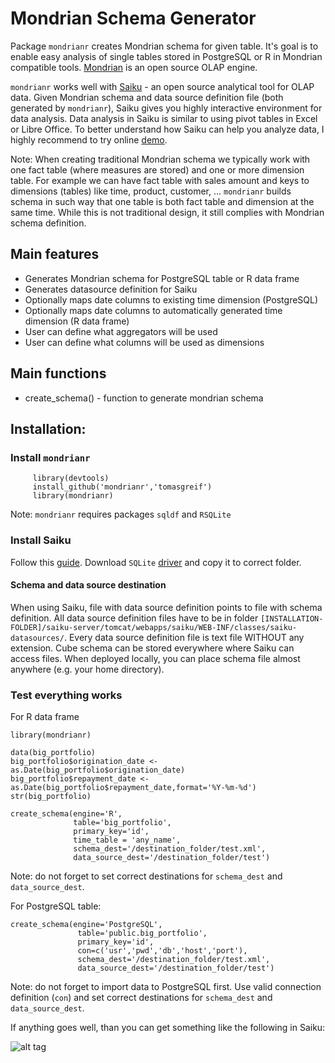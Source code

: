 Mondrian Schema Generator
=====
Package `mondrianr` creates Mondrian schema for given table. It's goal is to enable easy analysis of single tables stored in PostgreSQL or R in Mondrian compatible tools. [Mondrian](http://mondrian.pentaho.com/documentation/olap.php) is an open source OLAP engine.

`mondrianr` works well with [Saiku](http://meteorite.bi/saiku) - an open source analytical tool for OLAP data. Given Mondrian schema and data source definition file (both generated by `mondrianr`), Saiku gives you highly interactive environment for data analysis. 
Data analysis in Saiku is similar to using pivot tables in Excel or Libre Office. To better understand how Saiku can help you analyze data, I highly recommend to try online [demo](http://demo.analytical-labs.com/).

Note: When creating traditional Mondrian schema we typically work with one fact table (where measures are stored) and one or more dimension table. For example we can have fact table with sales amount and keys to dimensions (tables) like time, product, customer, ... `mondrianr` builds schema in such way that one table is both fact table and dimension at the same time. While this is not traditional design, it still complies with Mondrian schema definition.

Main features
------------------

 - Generates Mondrian schema for PostgreSQL table or R data frame
 - Generates datasource definition for Saiku
 - Optionally maps date columns to existing time dimension (PostgreSQL)
 - Optionally maps date columns to automatically generated time dimension (R data frame)
 - User can define what aggregators will be used
 - User can define what columns will be used as dimensions
 
Main functions
-----------------
 - create_schema() - function to generate mondrian schema
 
Installation:
----------------
### Install `mondrianr`
``` 
     library(devtools)
     install_github('mondrianr','tomasgreif')
     library(mondrianr)
```
Note: `mondrianr` requires packages `sqldf` and `RSQLite`

### Install Saiku
Follow this [guide](http://docs.analytical-labs.com/saiku/documentation/2013/08/15/quickstart.html). Download `SQLite` 
[driver](https://bitbucket.org/xerial/sqlite-jdbc/downloads) and copy it to correct folder.

#### Schema and data source destination
When using Saiku, file with data source definition points to file with schema definition. All data source definition files have to be in folder `[INSTALLATION-FOLDER]/saiku-server/tomcat/webapps/saiku/WEB-INF/classes/saiku-datasources/`. Every data source definition file is text file WITHOUT any extension. Cube schema can be stored everywhere where Saiku can access files. When deployed locally, you can place schema file almost anywhere (e.g. your home directory).

### Test everything works

For R data frame
```
library(mondrianr)

data(big_portfolio)
big_portfolio$origination_date <- as.Date(big_portfolio$origination_date)
big_portfolio$repayment_date <- as.Date(big_portfolio$repayment_date,format='%Y-%m-%d')
str(big_portfolio)

create_schema(engine='R',
              table='big_portfolio',
              primary_key='id',
              time_table = 'any_name',
              schema_dest='/destination_folder/test.xml',
              data_source_dest='/destination_folder/test')
```
Note: do not forget to set correct destinations for `schema_dest` and `data_source_dest`.

For PostgreSQL table:
```
create_schema(engine='PostgreSQL',
               table='public.big_portfolio',
               primary_key='id',
               con=c('usr','pwd','db','host','port'),
               schema_dest='/destination_folder/test.xml',
               data_source_dest='/destination_folder/test')
```               
Note: do not forget to import data to PostgreSQL first. Use valid connection definition (`con`) and set correct destinations for `schema_dest` and `data_source_dest`.

If anything goes well, than you can get something like the following in Saiku:

![alt tag](http://www.analytikdat.cz/images/easyblog_images/923/99999999-jednorazove-obrazky/mondrianr-saiku.png)
